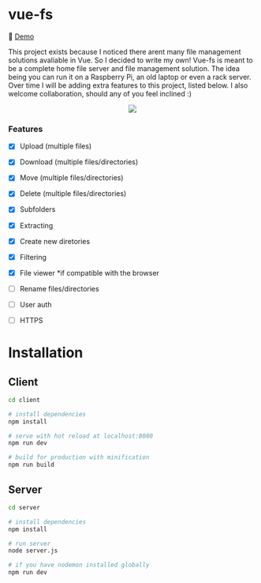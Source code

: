 # vue-fs

:rocket: [Demo](https://FlynnDerek.github.io)

This project exists because I noticed there arent many file management solutions avaliable in Vue. So I decided to write my own! Vue-fs is meant to be a
complete home file server and file management solution. The idea being you can run it on a Raspberry Pi, an old laptop or even a rack server. 
Over time I will be adding extra features to this project, listed below. I also welcome collaboration, should any of you feel inclined :)

<p align="center">
  <img src="https://i.imgur.com/xFYP1Ch.png">
</p>

### Features
- [X] Upload (multiple files)
- [X] Download (multiple files/directories)
- [X] Move (multiple files/directories)
- [X] Delete (multiple files/directories)
- [X] Subfolders 
- [X] Extracting
- [X] Create new diretories
- [X] Filtering
- [X] File viewer   *if compatible with the browser
- [ ] Rename files/directories
- [ ] User auth  
- [ ] HTTPS


# Installation
## Client
``` bash
cd client

# install dependencies
npm install

# serve with hot reload at localhost:8080
npm run dev

# build for production with minification
npm run build
```

## Server
``` bash
cd server

# install dependencies
npm install

# run server
node server.js

# if you have nodemon installed globally
npm run dev
```
